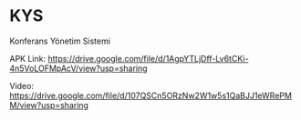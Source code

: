 # KYS
Konferans Yönetim Sistemi

APK Link:
https://drive.google.com/file/d/1AgpYTLjDff-Lv6tCKi-4n5VoLOFMpAcV/view?usp=sharing

Video: 
https://drive.google.com/file/d/107QSCn5ORzNw2W1w5s1QaBJJ1eWRePMM/view?usp=sharing
